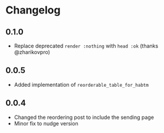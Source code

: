 # Changelog

## 0.1.0

- Replace deprecated `render :nothing` with `head :ok` (thanks @zharikovpro)

## 0.0.5

- Added implementation of `reorderable_table_for_habtm`

## 0.0.4

- Changed the reordering post to include the sending page
- Minor fix to nudge version

